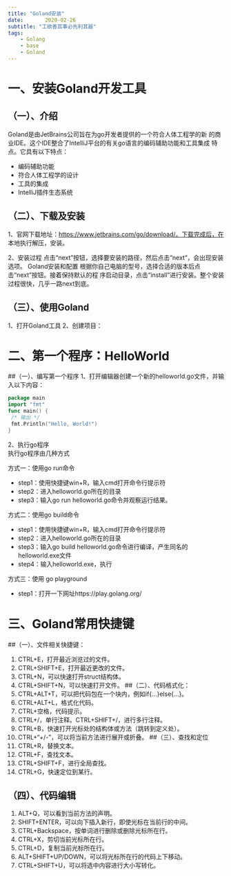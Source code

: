 ```yaml
---
title: "Goland安装"
date:       2020-02-26
subtitle: "工欲善其事必先利其器"
tags:
	- Golang
	- base
	- Goland
---
```









# ⼀、安装Goland开发⼯具
## （⼀）、介绍
Goland是由JetBrains公司旨在为go开发者提供的⼀个符合⼈体⼯程学的新
的商业IDE。这个IDE整合了IntelliJ平台的有关go语⾔的编码辅助功能和⼯具集成
特点。它具有以下特点：
- 编码辅助功能
- 符合⼈体⼯程学的设计
- ⼯具的集成
- IntelliJ插件⽣态系统

## （⼆）、下载及安装
1、官⽹下载地址：https://www.jetbrains.com/go/download/。下载完成后，在
本地执⾏解压，安装。

2、安装过程
点击“next”按钮，选择要安装的路径，然后点击“next”，会出现安装选项。
Goland安装和配置
根据你⾃⼰电脑的型号，选择合适的版本后点击“next”按钮。接着保持默认的程
序启动⽬录，点击“install”进⾏安装。整个安装过程很快，⼏乎⼀路next到底。
## （三）、使⽤Goland
1、打开Goland⼯具
2、创建项⽬：
# ⼆、第⼀个程序：HelloWorld
##（⼀）、编写第⼀个程序
1、打开编辑器创建⼀个新的helloworld.go⽂件，并输⼊以下内容：
```go
package main
import "fmt"
func main() {
 /* 输出 */
 fmt.Println("Hello, World!")
}
```

2、执⾏go程序  
执⾏go程序由⼏种⽅式

⽅式⼀：使⽤go run命令
- step1：使⽤快捷键win+R，输⼊cmd打开命令⾏提示符
- step2：进⼊helloworld.go所在的⽬录
- step3：输⼊go run helloworld.go命令并观察运⾏结果。

⽅式⼆：使⽤go build命令
- step1：使⽤快捷键win+R，输⼊cmd打开命令⾏提示符
- step2：进⼊helloworld.go所在的⽬录
- step3：输⼊go build helloworld.go命令进⾏编译，产⽣同名的
helloworld.exe⽂件
- step4：输⼊helloworld.exe，执⾏
 
⽅式三：使⽤ go playground
- step1：打开⼀下⽹址https://play.golang.org/

# 三、Goland常⽤快捷键
##（⼀）、⽂件相关快捷键：
1. CTRL+E，打开最近浏览过的⽂件。
2. CTRL+SHIFT+E，打开最近更改的⽂件。
3. CTRL+N，可以快速打开struct结构体。
4. CTRL+SHIFT+N，可以快速打开⽂件。
##（⼆）、代码格式化：
1. CTRL+ALT+T，可以把代码包在⼀个块内，例如if{…}else{…}。
2. CTRL+ALT+L，格式化代码。
3. CTRL+空格，代码提示。
4. CTRL+/，单⾏注释。CTRL+SHIFT+/，进⾏多⾏注释。
5. CTRL+B，快速打开光标处的结构体或⽅法（跳转到定义处）。
6. CTRL+“+/-”，可以将当前⽅法进⾏展开或折叠。
##（三）、查找和定位
1. CTRL+R，替换⽂本。
2. CTRL+F，查找⽂本。
3. CTRL+SHIFT+F，进⾏全局查找。
4. CTRL+G，快速定位到某⾏。
## （四）、代码编辑
1. ALT+Q，可以看到当前⽅法的声明。
2. SHIFT+ENTER，可以向下插⼊新⾏，即使光标在当前⾏的中间。
3. CTRL+Backspace，按单词进⾏删除或删除光标所在⾏。
4. CTRL+X，剪切当前光标所在⾏。
5. CTRL+D，复制当前光标所在⾏。
6. ALT+SHIFT+UP/DOWN，可以将光标所在⾏的代码上下移动。
7. CTRL+SHIFT+U，可以将选中内容进⾏⼤⼩写转化。